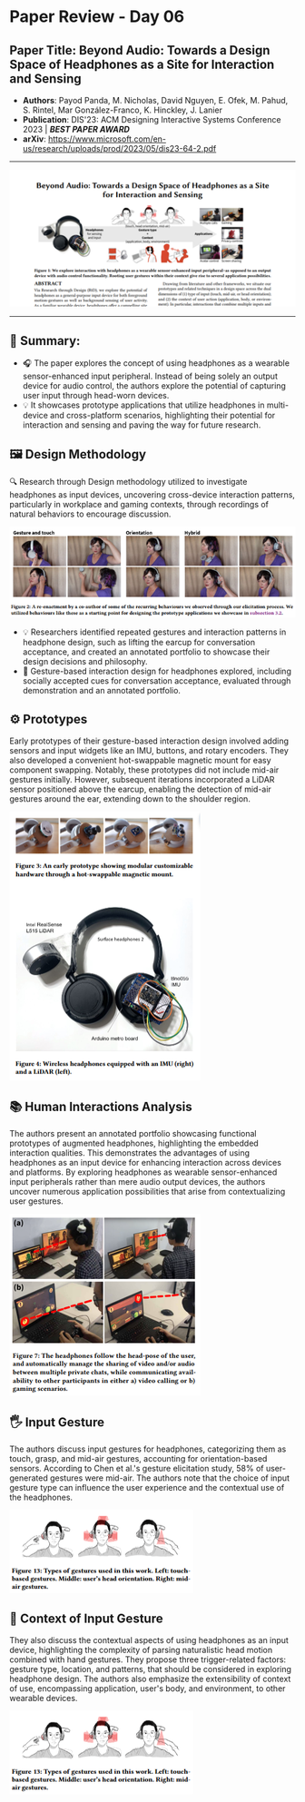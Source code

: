# Paper Review - Day 06

## **Paper Title**: Beyond Audio: Towards a Design Space of Headphones as a Site for Interaction and Sensing
- **Authors**: Payod Panda, M. Nicholas, David Nguyen, E. Ofek, M. Pahud, S. Rintel, Mar González-Franco, K. Hinckley, J. Lanier
- **Publication**: DIS'23: ACM Designing Interactive Systems Conference 2023 | ***BEST PAPER AWARD***
- **arXiv**: https://www.microsoft.com/en-us/research/uploads/prod/2023/05/dis23-64-2.pdf

---

![](./figs/006/1.png)

---

## 🧾 Summary: 
- 🎧 The paper explores the concept of using headphones as a wearable sensor-enhanced input peripheral. Instead of being solely an output device for audio control, the authors explore the potential of capturing user input through head-worn devices. 
- 💡 It showcases prototype applications that utilize headphones in multi-device and cross-platform scenarios, highlighting their potential for interaction and sensing and paving the way for future research.

## 🖼️ Design Methodology
🔍 Research through Design methodology utilized to investigate headphones as input devices, uncovering cross-device interaction patterns, particularly in workplace and gaming contexts, through recordings of natural behaviors to encourage discussion.

![](./figs/006/2.png)

- 💡 Researchers identified repeated gestures and interaction patterns in headphone design, such as lifting the earcup for conversation acceptance, and created an annotated portfolio to showcase their design decisions and philosophy.
- 🤝 Gesture-based interaction design for headphones explored, including socially accepted cues for conversation acceptance, evaluated through demonstration and an annotated portfolio.

## ⚙️ Prototypes
Early prototypes of their gesture-based interaction design involved adding sensors and input widgets like an IMU, buttons, and rotary encoders. They also developed a convenient hot-swappable magnetic mount for easy component swapping. Notably, these prototypes did not include mid-air gestures initially. However, subsequent iterations incorporated a LiDAR sensor positioned above the earcup, enabling the detection of mid-air gestures around the ear, extending down to the shoulder region.

![](./figs/006/3.png)


## 📚 Human Interactions Analysis
The authors present an annotated portfolio showcasing functional prototypes of augmented headphones, highlighting the embedded interaction qualities. This demonstrates the advantages of using headphones as an input device for enhancing interaction across devices and platforms. By exploring headphones as wearable sensor-enhanced input peripherals rather than mere audio output devices, the authors uncover numerous application possibilities that arise from contextualizing user gestures.

![](./figs/006/4.png)


## 🖐️ Input Gesture
The authors discuss input gestures for headphones, categorizing them as touch, grasp, and mid-air gestures, accounting for orientation-based sensors. According to Chen et al.'s gesture elicitation study, 58% of user-generated gestures were mid-air. The authors note that the choice of input gesture type can influence the user experience and the contextual use of the headphones.

![](./figs/006/5.png)

## 🧠 Context of Input Gesture
They also discuss the contextual aspects of using headphones as an input device, highlighting the complexity of parsing naturalistic head motion combined with hand gestures. They propose three trigger-related factors: gesture type, location, and patterns, that should be considered in exploring headphone design. The authors also emphasize the extensibility of context of use, encompassing application, user's body, and environment, to other wearable devices. 

![](./figs/006/5.png)

